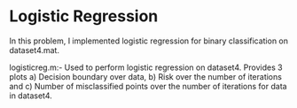 Logistic Regression
=====================

In this problem, I implemented logistic regression for binary classification on dataset4.mat. 

logisticreg.m:- Used to perform logistic regression on dataset4. Provides 3 plots a) Decision boundary over data, b) Risk over the number of iterations and c) Number of misclassified points over the number of iterations for data in dataset4.

